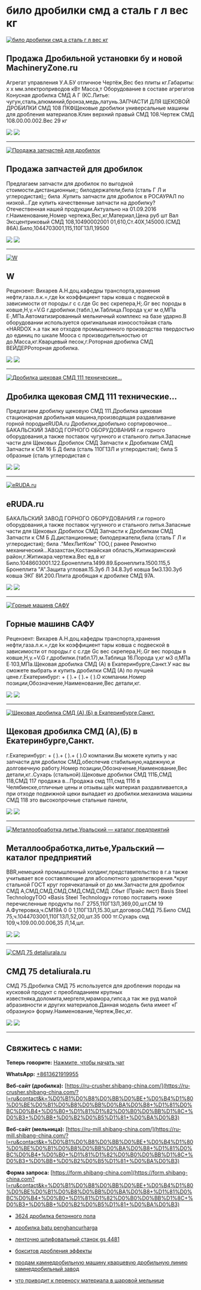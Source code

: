 # било дробилки смд а сталь г л вес кг

<a href="https://swt.shibang-china.com/?l=ru&img&k=%D0%B1%D0%B8%D0%BB%D0%BE+%D0%B4%D1%80%D0%BE%D0%B1%D0%B8%D0%BB%D0%BA%D0%B8+%D1%81%D0%BC%D0%B4+%D0%B0+%D1%81%D1%82%D0%B0%D0%BB%D1%8C+%D0%B3+%D0%BB+%D0%B2%D0%B5%D1%81+%D0%BA%D0%B3" target="_blank">![било дробилки смд а сталь г л вес кг](http://static.shibang-china.com/all-800x300/220.jpg)</a>

## Продажа Дробильной установки бу и новой MachineryZone.ru
Агрегат управления У.А.БУ отличное Чертёж,Вес без плиты кг.Габариты: х х мм.электроприводов кВт Масса,т Оборудование в составе агрегатов Конусная дробилка СМД А Г (КС.Литье: чугун,сталь,алюминий,бронза,медь,латунь.ЗАПЧАСТИ ДЛЯ ЩЕКОВОЙ ДРОБИЛКИ СМД 108 ПКФЩековые дробилки универсальные машины для дробления материалов.Клин верхний правый СМД 108.Чертеж СМД 108.00.00.002.Вес 29 кг


<a href="https://whatsapp.shibangsoft.com/WhatsApp.php" target="_blank" title="WhatsApp">![](http://static.shibang-china.com/icon/whatsapp.png)</a> <a href="https://swt.shibang-china.com/?l=ru&icon&k=%D0%B1%D0%B8%D0%BB%D0%BE+%D0%B4%D1%80%D0%BE%D0%B1%D0%B8%D0%BB%D0%BA%D0%B8+%D1%81%D0%BC%D0%B4+%D0%B0+%D1%81%D1%82%D0%B0%D0%BB%D1%8C+%D0%B3+%D0%BB+%D0%B2%D0%B5%D1%81+%D0%BA%D0%B3" target="_blank">![](http://static.shibang-china.com/icon/chat-ru.png)</a>

---

<a href="https://swt.shibang-china.com/?l=ru&img&k=%D0%B1%D0%B8%D0%BB%D0%BE+%D0%B4%D1%80%D0%BE%D0%B1%D0%B8%D0%BB%D0%BA%D0%B8+%D1%81%D0%BC%D0%B4+%D0%B0+%D1%81%D1%82%D0%B0%D0%BB%D1%8C+%D0%B3+%D0%BB+%D0%B2%D0%B5%D1%81+%D0%BA%D0%B3" target="_blank">![Продажа запчастей для дробилок](http://static.shibang-china.com/all-800x300/1501.jpg)</a>

## Продажа запчастей для дробилок
Предлагаем запчасти для дробилок по выгодной стоимости.дистанционные;; билодержатели,била (сталь Г Л и углеродистая);; била&nbsp;.Купить запчасти для дробилок в РОСАУРАЛ по низкой…Где купить качественные запчасти на дробилку? Отечественная нашей продукции.Актуально на 01.09.2016 г.Наименование,Номер чертежа,Вес,кг,Материал,Цена руб шт Вал Эксцентриковый СМД 108,10490002001 01,610,Ст.40Х,145000.(СМД 86А).Било,1044703001,115,110Г13Л,19500


<a href="https://whatsapp.shibangsoft.com/WhatsApp.php" target="_blank" title="WhatsApp">![](http://static.shibang-china.com/icon/whatsapp.png)</a> <a href="https://swt.shibang-china.com/?l=ru&icon&k=%D0%B1%D0%B8%D0%BB%D0%BE+%D0%B4%D1%80%D0%BE%D0%B1%D0%B8%D0%BB%D0%BA%D0%B8+%D1%81%D0%BC%D0%B4+%D0%B0+%D1%81%D1%82%D0%B0%D0%BB%D1%8C+%D0%B3+%D0%BB+%D0%B2%D0%B5%D1%81+%D0%BA%D0%B3" target="_blank">![](http://static.shibang-china.com/icon/chat-ru.png)</a>

---

<a href="https://swt.shibang-china.com/?l=ru&img&k=%D0%B1%D0%B8%D0%BB%D0%BE+%D0%B4%D1%80%D0%BE%D0%B1%D0%B8%D0%BB%D0%BA%D0%B8+%D1%81%D0%BC%D0%B4+%D0%B0+%D1%81%D1%82%D0%B0%D0%BB%D1%8C+%D0%B3+%D0%BB+%D0%B2%D0%B5%D1%81+%D0%BA%D0%B3" target="_blank">![W](http://static.shibang-china.com/all-800x300/812.jpg)</a>

## W
Рецензент: Вихарев А.Н.доц.кафедры транспорта,хранения нефти,газа.л.к.=,где kк коэффициент тары ковша с подвеской в зависимости от породы.г с с.где Gс вес скрепера,Н;.Gг вес породы в ковше,Н,γ.=V.G г.дробилки.(табл.),м.Таблица.Порода γ,кг м σ,МПа E∙,МПа.Автоматизированный мельничный комплекс на базе ударно.В оборудовании используется оригинальная износостойкая сталь «HARDOX ».а так же отходов промышленного производства твердостью до единиц по шкале Мооса с производительностью от до.Масса,кг.Кварцевый песок,г.Роторная дробилка СМД ВЕЙДЕРРоторная дробилка.


<a href="https://whatsapp.shibangsoft.com/WhatsApp.php" target="_blank" title="WhatsApp">![](http://static.shibang-china.com/icon/whatsapp.png)</a> <a href="https://swt.shibang-china.com/?l=ru&icon&k=%D0%B1%D0%B8%D0%BB%D0%BE+%D0%B4%D1%80%D0%BE%D0%B1%D0%B8%D0%BB%D0%BA%D0%B8+%D1%81%D0%BC%D0%B4+%D0%B0+%D1%81%D1%82%D0%B0%D0%BB%D1%8C+%D0%B3+%D0%BB+%D0%B2%D0%B5%D1%81+%D0%BA%D0%B3" target="_blank">![](http://static.shibang-china.com/icon/chat-ru.png)</a>

---

<a href="https://swt.shibang-china.com/?l=ru&img&k=%D0%B1%D0%B8%D0%BB%D0%BE+%D0%B4%D1%80%D0%BE%D0%B1%D0%B8%D0%BB%D0%BA%D0%B8+%D1%81%D0%BC%D0%B4+%D0%B0+%D1%81%D1%82%D0%B0%D0%BB%D1%8C+%D0%B3+%D0%BB+%D0%B2%D0%B5%D1%81+%D0%BA%D0%B3" target="_blank">![Дробилка щековая СМД 111 технические…](http://static.shibang-china.com/all-800x300/464.jpg)</a>

## Дробилка щековая СМД 111 технические…
Предлагаем дробилку щековую СМД 111.Дробилка щековая стационарная дробильная машина,производящая раздавливание горной породыeRUDA.ru Дробилки,дробильно сортировочное…БАКАЛЬСКИЙ ЗАВОД ГОРНОГО ОБОРУДОВАНИЯ г.и горного оборудования,а также поставок чугунного и стального литья.Запасные части для Щековых Дробилок СМД Запчасти к Дробилкам СМД Запчасти к СМ 16 Б Д била (сталь 110Г13Л и углеродистая); била S образные (сталь углеродистая с


<a href="https://whatsapp.shibangsoft.com/WhatsApp.php" target="_blank" title="WhatsApp">![](http://static.shibang-china.com/icon/whatsapp.png)</a> <a href="https://swt.shibang-china.com/?l=ru&icon&k=%D0%B1%D0%B8%D0%BB%D0%BE+%D0%B4%D1%80%D0%BE%D0%B1%D0%B8%D0%BB%D0%BA%D0%B8+%D1%81%D0%BC%D0%B4+%D0%B0+%D1%81%D1%82%D0%B0%D0%BB%D1%8C+%D0%B3+%D0%BB+%D0%B2%D0%B5%D1%81+%D0%BA%D0%B3" target="_blank">![](http://static.shibang-china.com/icon/chat-ru.png)</a>

---

<a href="https://swt.shibang-china.com/?l=ru&img&k=%D0%B1%D0%B8%D0%BB%D0%BE+%D0%B4%D1%80%D0%BE%D0%B1%D0%B8%D0%BB%D0%BA%D0%B8+%D1%81%D0%BC%D0%B4+%D0%B0+%D1%81%D1%82%D0%B0%D0%BB%D1%8C+%D0%B3+%D0%BB+%D0%B2%D0%B5%D1%81+%D0%BA%D0%B3" target="_blank">![eRUDA.ru](http://static.shibang-china.com/all-800x300/1037.jpg)</a>

## eRUDA.ru
БАКАЛЬСКИЙ ЗАВОД ГОРНОГО ОБОРУДОВАНИЯ г.и горного оборудования,а также поставок чугунного и стального литья.Запасные части для Щековых Дробилок СМД Запчасти к Дробилкам СМД Запчасти к СМ Б Д.дистанционные; билодержатели,била (сталь Г Л и углеродистая); била&nbsp;.&quot;МехЛитКом&quot; ТОО,( ранее Ремонтно механический…Казахстан,Костанайская область,Житикаринский район,г.Житикара.чертежа.Вес ед.в кг Било.1048603001.122.Бронеплита.1499.89.Бронеплита.1500.115,5 Бронеплита &quot;А&quot;.Защита угловая.15.Зуб Л 34.8.Зуб ковша 5м3.130.Зуб ковша ЭКГ 8И.200.Плита дробящая к дробилке СМД 97А.


<a href="https://whatsapp.shibangsoft.com/WhatsApp.php" target="_blank" title="WhatsApp">![](http://static.shibang-china.com/icon/whatsapp.png)</a> <a href="https://swt.shibang-china.com/?l=ru&icon&k=%D0%B1%D0%B8%D0%BB%D0%BE+%D0%B4%D1%80%D0%BE%D0%B1%D0%B8%D0%BB%D0%BA%D0%B8+%D1%81%D0%BC%D0%B4+%D0%B0+%D1%81%D1%82%D0%B0%D0%BB%D1%8C+%D0%B3+%D0%BB+%D0%B2%D0%B5%D1%81+%D0%BA%D0%B3" target="_blank">![](http://static.shibang-china.com/icon/chat-ru.png)</a>

---

<a href="https://swt.shibang-china.com/?l=ru&img&k=%D0%B1%D0%B8%D0%BB%D0%BE+%D0%B4%D1%80%D0%BE%D0%B1%D0%B8%D0%BB%D0%BA%D0%B8+%D1%81%D0%BC%D0%B4+%D0%B0+%D1%81%D1%82%D0%B0%D0%BB%D1%8C+%D0%B3+%D0%BB+%D0%B2%D0%B5%D1%81+%D0%BA%D0%B3" target="_blank">![Горные машинв САФУ](http://static.shibang-china.com/all-800x300/145.jpg)</a>

## Горные машинв САФУ
Рецензент: Вихарев А.Н.доц.кафедры транспорта,хранения нефти,газа.л.к.=,где kк коэффициент тары ковша с подвеской в зависимости от породы.г с с.где Gс вес скрепера,Н;.Gг вес породы в ковше,Н,γ.=V.G г.дробилки.(табл.17),м.Таблица 16.Порода γ,кг м3 σ,МПа E∙103,МПа.Щековая дробилка СМД (А) в Екатеринбурге,Санкт.У нас вы сможете выбрать и купить дробилки СМД (А) по лучшей цене.г.Екатеринбург: + ( ).+ ( ).+ ( ).О компании.Номер позиции,Обозначение,Наименование,Вес детали,кг.


<a href="https://whatsapp.shibangsoft.com/WhatsApp.php" target="_blank" title="WhatsApp">![](http://static.shibang-china.com/icon/whatsapp.png)</a> <a href="https://swt.shibang-china.com/?l=ru&icon&k=%D0%B1%D0%B8%D0%BB%D0%BE+%D0%B4%D1%80%D0%BE%D0%B1%D0%B8%D0%BB%D0%BA%D0%B8+%D1%81%D0%BC%D0%B4+%D0%B0+%D1%81%D1%82%D0%B0%D0%BB%D1%8C+%D0%B3+%D0%BB+%D0%B2%D0%B5%D1%81+%D0%BA%D0%B3" target="_blank">![](http://static.shibang-china.com/icon/chat-ru.png)</a>

---

<a href="https://swt.shibang-china.com/?l=ru&img&k=%D0%B1%D0%B8%D0%BB%D0%BE+%D0%B4%D1%80%D0%BE%D0%B1%D0%B8%D0%BB%D0%BA%D0%B8+%D1%81%D0%BC%D0%B4+%D0%B0+%D1%81%D1%82%D0%B0%D0%BB%D1%8C+%D0%B3+%D0%BB+%D0%B2%D0%B5%D1%81+%D0%BA%D0%B3" target="_blank">![Щековая дробилка СМД (А),(Б) в Екатеринбурге,Санкт.](http://static.shibang-china.com/all-800x300/112.jpg)</a>

## Щековая дробилка СМД (А),(Б) в Екатеринбурге,Санкт.
г.Екатеринбург: + ( ).+ ( ).+ ( ).О компании.Вы можете купить у нас запчасти для дробилок СМД,обеспечив стабильную,надежную,и долговечную работу.Номер позиции,Обозначение,Наименование,Вес детали,кг..Сухарь (стальной).Щековые дробилки СМД 111Б,СМД 118,СМД 117 продажа в…Продажа смд 111,смд 111б в Челябинске,отличные цены и отзывы.щёк материал раздавливается,а при отходе подвижной щеки выпадает из дробилки.механизма машины СМД 118 это высокопрочные стальные панели,


<a href="https://whatsapp.shibangsoft.com/WhatsApp.php" target="_blank" title="WhatsApp">![](http://static.shibang-china.com/icon/whatsapp.png)</a> <a href="https://swt.shibang-china.com/?l=ru&icon&k=%D0%B1%D0%B8%D0%BB%D0%BE+%D0%B4%D1%80%D0%BE%D0%B1%D0%B8%D0%BB%D0%BA%D0%B8+%D1%81%D0%BC%D0%B4+%D0%B0+%D1%81%D1%82%D0%B0%D0%BB%D1%8C+%D0%B3+%D0%BB+%D0%B2%D0%B5%D1%81+%D0%BA%D0%B3" target="_blank">![](http://static.shibang-china.com/icon/chat-ru.png)</a>

---

<a href="https://swt.shibang-china.com/?l=ru&img&k=%D0%B1%D0%B8%D0%BB%D0%BE+%D0%B4%D1%80%D0%BE%D0%B1%D0%B8%D0%BB%D0%BA%D0%B8+%D1%81%D0%BC%D0%B4+%D0%B0+%D1%81%D1%82%D0%B0%D0%BB%D1%8C+%D0%B3+%D0%BB+%D0%B2%D0%B5%D1%81+%D0%BA%D0%B3" target="_blank">![Металлообработка,литье,Уральский — каталог предприятий](http://static.shibang-china.com/all-800x300/1347.jpg)</a>

## Металлообработка,литье,Уральский — каталог предприятий
BBR,немецкий промышленный холдинг,представительство в г.а также учитывает все составляющие для абсолютного удовлетворения.*круг стальной ГОСТ круг горячекатаный от до мм.Запчасти для дробилок СМД А,СМД,СМД,СМД,СМД,СМД,СМД&nbsp;.Сбыт (Прайс лист) Basis Steel TechnologyTОО «Basis Steel Technology» готово поставить ниже перечисленные продукты по.Г 2755,110Г13Л,369,00,шт.СМ 19 А.Футеровка,ч.СМ19А 0 0 1,110Г13Л,15.30,шт.договор.СМД 75.Било СМД 75,ч.1044703001,110Г13Л,52,00,шт.35 000 тг.Сухарь смд 109,ч.109.00.00.006,35 Л,14,шт.


<a href="https://whatsapp.shibangsoft.com/WhatsApp.php" target="_blank" title="WhatsApp">![](http://static.shibang-china.com/icon/whatsapp.png)</a> <a href="https://swt.shibang-china.com/?l=ru&icon&k=%D0%B1%D0%B8%D0%BB%D0%BE+%D0%B4%D1%80%D0%BE%D0%B1%D0%B8%D0%BB%D0%BA%D0%B8+%D1%81%D0%BC%D0%B4+%D0%B0+%D1%81%D1%82%D0%B0%D0%BB%D1%8C+%D0%B3+%D0%BB+%D0%B2%D0%B5%D1%81+%D0%BA%D0%B3" target="_blank">![](http://static.shibang-china.com/icon/chat-ru.png)</a>

---

<a href="https://swt.shibang-china.com/?l=ru&img&k=%D0%B1%D0%B8%D0%BB%D0%BE+%D0%B4%D1%80%D0%BE%D0%B1%D0%B8%D0%BB%D0%BA%D0%B8+%D1%81%D0%BC%D0%B4+%D0%B0+%D1%81%D1%82%D0%B0%D0%BB%D1%8C+%D0%B3+%D0%BB+%D0%B2%D0%B5%D1%81+%D0%BA%D0%B3" target="_blank">![СМД 75 detaliurala.ru](http://static.shibang-china.com/all-800x300/685.jpg)</a>

## СМД 75 detaliurala.ru
СМД 75.Дробилка СМД 75 используется для дробления породы на кусковой продукт с преобладанием крупных известняка,доломита,мергеля,мрамора,гипса,а так же руд малой абразивности и других материалов.Данная модель била имеет «Г образную» форму.Наименование,Чертеж,Вес,кг.

<a href="https://whatsapp.shibangsoft.com/WhatsApp.php" target="_blank" title="WhatsApp">![](http://static.shibang-china.com/icon/whatsapp.png)</a> <a href="https://swt.shibang-china.com/?l=ru&icon&k=%D0%B1%D0%B8%D0%BB%D0%BE+%D0%B4%D1%80%D0%BE%D0%B1%D0%B8%D0%BB%D0%BA%D0%B8+%D1%81%D0%BC%D0%B4+%D0%B0+%D1%81%D1%82%D0%B0%D0%BB%D1%8C+%D0%B3+%D0%BB+%D0%B2%D0%B5%D1%81+%D0%BA%D0%B3" target="_blank">![](http://static.shibang-china.com/icon/chat-ru.png)</a>

---
## Свяжитесь с нами:

**Теперь говорите:** [Нажмите, чтобы начать чат](https://swt.shibang-china.com?l=ru&contact&k=%D0%B1%D0%B8%D0%BB%D0%BE+%D0%B4%D1%80%D0%BE%D0%B1%D0%B8%D0%BB%D0%BA%D0%B8+%D1%81%D0%BC%D0%B4+%D0%B0+%D1%81%D1%82%D0%B0%D0%BB%D1%8C+%D0%B3+%D0%BB+%D0%B2%D0%B5%D1%81+%D0%BA%D0%B3)

**WhatsApp:**  [+8613621919955](https://whatsapp.shibangsoft.com/WhatsApp.php)

**Веб-сайт (дробилка):** [https://ru-crusher.shibang-china.com/](https://ru-crusher.shibang-china.com/?l=ru&contact&k=%D0%B1%D0%B8%D0%BB%D0%BE+%D0%B4%D1%80%D0%BE%D0%B1%D0%B8%D0%BB%D0%BA%D0%B8+%D1%81%D0%BC%D0%B4+%D0%B0+%D1%81%D1%82%D0%B0%D0%BB%D1%8C+%D0%B3+%D0%BB+%D0%B2%D0%B5%D1%81+%D0%BA%D0%B3)

**Веб-сайт (мельница):** [https://ru-mill.shibang-china.com/](https://ru-mill.shibang-china.com/?l=ru&contact&k=%D0%B1%D0%B8%D0%BB%D0%BE+%D0%B4%D1%80%D0%BE%D0%B1%D0%B8%D0%BB%D0%BA%D0%B8+%D1%81%D0%BC%D0%B4+%D0%B0+%D1%81%D1%82%D0%B0%D0%BB%D1%8C+%D0%B3+%D0%BB+%D0%B2%D0%B5%D1%81+%D0%BA%D0%B3)

**Форма запроса:** [https://form.shibang-china.com](https://form.shibang-china.com?l=ru&contact&k=%D0%B1%D0%B8%D0%BB%D0%BE+%D0%B4%D1%80%D0%BE%D0%B1%D0%B8%D0%BB%D0%BA%D0%B8+%D1%81%D0%BC%D0%B4+%D0%B0+%D1%81%D1%82%D0%B0%D0%BB%D1%8C+%D0%B3+%D0%BB+%D0%B2%D0%B5%D1%81+%D0%BA%D0%B3)

* [3624 дробилка бетонного пола](../118/3624%20%D0%B4%D1%80%D0%BE%D0%B1%D0%B8%D0%BB%D0%BA%D0%B0%20%D0%B1%D0%B5%D1%82%D0%BE%D0%BD%D0%BD%D0%BE%D0%B3%D0%BE%20%D0%BF%D0%BE%D0%BB%D0%B0.md)

* [дробилка batu penghancurharga](../119/%D0%B4%D1%80%D0%BE%D0%B1%D0%B8%D0%BB%D0%BA%D0%B0%20batu%20penghancurharga.md)

* [ленточно шлифовальный станок gs 4481](../115/%D0%BB%D0%B5%D0%BD%D1%82%D0%BE%D1%87%D0%BD%D0%BE%20%D1%88%D0%BB%D0%B8%D1%84%D0%BE%D0%B2%D0%B0%D0%BB%D1%8C%D0%BD%D1%8B%D0%B9%20%D1%81%D1%82%D0%B0%D0%BD%D0%BE%D0%BA%20gs%204481.md)

* [бокситов дробления эффекты](../115/%D0%B1%D0%BE%D0%BA%D1%81%D0%B8%D1%82%D0%BE%D0%B2%20%D0%B4%D1%80%D0%BE%D0%B1%D0%BB%D0%B5%D0%BD%D0%B8%D1%8F%20%D1%8D%D1%84%D1%84%D0%B5%D0%BA%D1%82%D1%8B.md)

* [продам камнедробильную машину кварцевую дробильную линию камнедробильный завод](../119/%D0%BF%D1%80%D0%BE%D0%B4%D0%B0%D0%BC%20%D0%BA%D0%B0%D0%BC%D0%BD%D0%B5%D0%B4%D1%80%D0%BE%D0%B1%D0%B8%D0%BB%D1%8C%D0%BD%D1%83%D1%8E%20%D0%BC%D0%B0%D1%88%D0%B8%D0%BD%D1%83%20%D0%BA%D0%B2%D0%B0%D1%80%D1%86%D0%B5%D0%B2%D1%83%D1%8E%20%D0%B4%D1%80%D0%BE%D0%B1%D0%B8%D0%BB%D1%8C%D0%BD%D1%83%D1%8E%20%D0%BB%D0%B8%D0%BD%D0%B8%D1%8E%20%D0%BA%D0%B0%D0%BC%D0%BD%D0%B5%D0%B4%D1%80%D0%BE%D0%B1%D0%B8%D0%BB%D1%8C%D0%BD%D1%8B%D0%B9%20%D0%B7%D0%B0%D0%B2%D0%BE%D0%B4.md)

* [что приводит к переносу материала в шаровой мельнице](../116/%D1%87%D1%82%D0%BE%20%D0%BF%D1%80%D0%B8%D0%B2%D0%BE%D0%B4%D0%B8%D1%82%20%D0%BA%20%D0%BF%D0%B5%D1%80%D0%B5%D0%BD%D0%BE%D1%81%D1%83%20%D0%BC%D0%B0%D1%82%D0%B5%D1%80%D0%B8%D0%B0%D0%BB%D0%B0%20%D0%B2%20%D1%88%D0%B0%D1%80%D0%BE%D0%B2%D0%BE%D0%B9%20%D0%BC%D0%B5%D0%BB%D1%8C%D0%BD%D0%B8%D1%86%D0%B5.md)